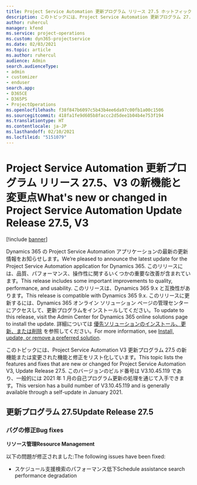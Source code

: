 ```yaml
---
title: Project Service Automation 更新プログラム リリース 27.5 ホットフィックス、V3 の新機能と変更点
description: このトピックには、Project Service Automation 更新プログラム 27.5 ホットフィックス、V3 で利用可能な機能と修正をリスト化しています。
author: ruhercul
manager: kfend
ms.service: project-operations
ms.custom: dyn365-projectservice
ms.date: 02/03/2021
ms.topic: article
ms.author: ruhercul
audience: Admin
search.audienceType:
- admin
- customizer
- enduser
search.app:
- D365CE
- D365PS
- ProjectOperations
ms.openlocfilehash: f38f847b6097c5b43b4ee6da97c00fb1a00c1506
ms.sourcegitcommit: 418fa1fe9d605b8faccc2d5dee1b04b4e753f194
ms.translationtype: HT
ms.contentlocale: ja-JP
ms.lasthandoff: 02/10/2021
ms.locfileid: "5151079"
---
```

# <a name="whats-new-or-changed-in-project-service-automation-update-release-275-v3"></a><span data-ttu-id="43623-103">Project Service Automation 更新プログラム リリース 27.5、V3 の新機能と変更点</span><span class="sxs-lookup"><span data-stu-id="43623-103">What's new or changed in Project Service Automation Update Release 27.5, V3</span></span>

[!include [banner](../includes/psa-now-project-operations.md)]

<span data-ttu-id="43623-104">Dynamics 365 の Project Service Automation アプリケーションの最新の更新情報をお知らせします。</span><span class="sxs-lookup"><span data-stu-id="43623-104">We’re pleased to announce the latest update for the Project Service Automation application for Dynamics 365.</span></span> <span data-ttu-id="43623-105">このリリースには、品質、パフォーマンス、操作性に関するいくつかの重要な改善が含まれています。</span><span class="sxs-lookup"><span data-stu-id="43623-105">This release includes some important improvements to quality, performance, and usability.</span></span> <span data-ttu-id="43623-106">このリリースは、Dynamics 365 9.x と互換性があります。</span><span class="sxs-lookup"><span data-stu-id="43623-106">This release is compatible with Dynamics 365 9.x.</span></span> <span data-ttu-id="43623-107">このリリースに更新するには、Dynamics 365 オンライン ソリューション ページの管理センターにアクセスして、更新プログラムをインストールしてください。</span><span class="sxs-lookup"><span data-stu-id="43623-107">To update to this release, visit the Admin Center for Dynamics 365 online solutions page to install the update.</span></span> <span data-ttu-id="43623-108">詳細については [優先ソリューションのインストール、更新、または削除](https://docs.microsoft.com/power-platform/admin/install-remove-preferred-solution) を参照してください。</span><span class="sxs-lookup"><span data-stu-id="43623-108">For more information, see [Install, update, or remove a preferred solution](https://docs.microsoft.com/power-platform/admin/install-remove-preferred-solution).</span></span>

<span data-ttu-id="43623-109">このトピックには、Project Service Automation V3 更新プログラム 27.5 の新機能または変更された機能と修正をリスト化しています。</span><span class="sxs-lookup"><span data-stu-id="43623-109">This topic lists the features and fixes that are new or changed for Project Service Automation V3, Update Release 27.5.</span></span> <span data-ttu-id="43623-110">このバージョンのビルド番号は V3.10.45.119 であり、一般的には 2021 年 1 月の自己プログラム更新の処理を通じて入手できます。</span><span class="sxs-lookup"><span data-stu-id="43623-110">This version has a build number of V3.10.45.119 and is generally available through a self-update in January 2021.</span></span>

## <a name="update-release-275"></a><span data-ttu-id="43623-111">更新プログラム 27.5</span><span class="sxs-lookup"><span data-stu-id="43623-111">Update Release 27.5</span></span>

### <a name="bug-fixes"></a><span data-ttu-id="43623-112">バグの修正</span><span class="sxs-lookup"><span data-stu-id="43623-112">Bug fixes</span></span>


<span data-ttu-id="43623-113">**リソース管理**</span><span class="sxs-lookup"><span data-stu-id="43623-113">**Resource Management**</span></span>

<span data-ttu-id="43623-114">以下の問題が修正されました:</span><span class="sxs-lookup"><span data-stu-id="43623-114">The following issues have been fixed:</span></span>

- <span data-ttu-id="43623-115">スケジュール支援検索のパフォーマンス低下</span><span class="sxs-lookup"><span data-stu-id="43623-115">Schedule assistance search performance degradation</span></span>
